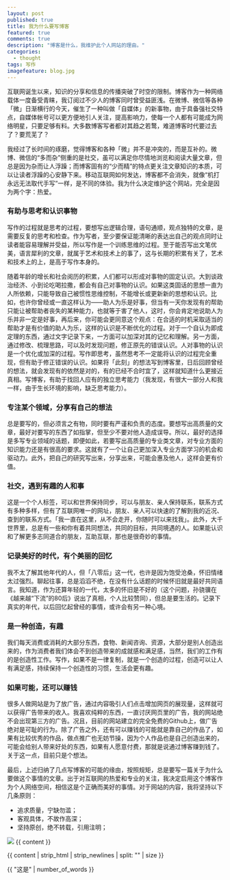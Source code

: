 ```yaml
---
layout: post
published: true
title: 我为什么要写博客
featured: true
comments: true
description: "博客是什么，我维护此个人网站的理由。"
categories: 
  - thought
tags: 写作
imagefeature: blog.jpg
---
```


互联网诞生以来，知识的分享和信息的传播突破了时空的限制。博客作为一种网络载体一度备受青睐，我订阅过不少人的博客同时曾受益匪浅。在微博、微信等各种「微」日渐横行的今天，催生了一种叫做「自媒体」的新事物，由于具备强社交特点，自媒体帐号可以更方便地引人关注，提高影响力，使每一个人都有可能成为网络明星，只要足够有料。大多数博客写者都对其趋之若鹜，难道博客时代要过去了？要荒芜了？

我经过了长时间的琢磨，觉得博客和各种「微」并不是冲突的，而是互补的。微博、微信的“多而杂”侧重的是社交，虽可以满足你尽情地浏览和阅读大量文章，但总是因为杂而让人浮躁；而博客固有的“少而精”的特点更关注文章知识的本质，可以让读者浮躁的心安静下来。移动互联网如何发达，博客都不会消失，就像“机打永远无法取代手写”一样，是不同的体验。我为什么决定维护这个网站，完全是因为两个字：热爱。

### 有助与思考和认识事物

写作的过程就是思考的过程，要想写出逻辑合理，语句通顺，观点独特的文章，是需要反复的思考和检查。作为写者，至少要保证能清晰的表达出自己的观点同时让读者能容易理解并受益，所以写作是一个训练思维的过程。至于能否写出文笔优美，语言犀利的文章，就属于艺术和技术上的事了，这与长期的积累有关了，艺术和技术上的上，是高于写作本身的。

随着年龄的增长和社会阅历的积累，人们都可以形成对事物的固定认识。大到谈政治经济、小到论吃喝拉撒，都会有自己对事物的认识。如果这类固话的思想一直为人所依赖，只能导致自己被惯性思维控制，不能增长或更新新的思想和认识。比如，也许你曾经或一直这样认为——助人为乐是好事，但当有一天你发现有的帮助只能让被帮助者丧失的某种能力，也就等于害了他人，这时，你会肯定地说助人为乐并非一定是好事，再后来，你可能会更同意这个观点：在合适的时机采取适当的帮助才是有价值的助人为乐，这样的认识是不断优化的过程。对于一个自认为即成定理的东西，通过文字记录下来，一方面可以加深对其的记忆和理解。另一方面，通过修改、梳理思路，可以及时发现问题，修正原先的错误认识。人对事物的认识是一个优化或加深的过程。写作即思考，虽然思考不一定能将认识的过程完全重现，但有助于修正错误的认识。如果将「此刻」的想法写到博客里，日后回顾曾经的想法，就会发现有的依然是对的，有的已经不合时宜了，这样就知道什么更接近真相。写博客，有助于找回人应有的独立思考能力（我发现，有很大一部分人和我一样，由于生长环境的影响，缺乏思考能力）。

### 专注某个领域，分享有自己的想法

总是要写的，但必须言之有物，同时要有严谨和负责的态度。要想写出高质量的文章，最好对要写的东西了如指掌，但至少不要对他人造成误导。所以，最好的选择是多写专业领域的话题，即便如此，若要写出高质量的专业类文章，对专业方面的知识能力还是有很高的要求。这就有了一个让自己更加深入专业方面学习的机会和驱动力。此外，把自己的研究写出来，分享出来，可能会惠及他人，这样会更有价值。

### 社交，遇到有趣的人和事

这是一个个人标签，可以和世界保持同步，可以与朋友、亲人保持联系，联系方式有多种多样，但有了互联网唯一的网址，朋友、亲人可以快速的了解到我的近况、查到的联系方式。「我一直在这里，从不会走开，你随时可以来找我」。此外，大千世界里，总是有一些和你有着共同想法，共同的目标，共同境遇的人。如果能认识和了解更多志同道合的朋友，互助互联，那也是很奇妙的事情。

### 记录美好的时代，有个美丽的回忆

我不太了解其他年代的人，但「八零后」这一代，也许是因为饱受沧桑，怀旧情绪太过强烈。聊起往事，总是滔滔不绝，在没有什么话题的时候怀旧就是最好共同语言。我知道，作为还算年轻的一代，太多的怀旧是不好的（这个问题，孙骁骥在《越来越“下流”的80后》说出了真相，个人比较赞同），但总是要生活的。记录下真实的年代，以后回忆起曾经的事情，或许会有另一种心境。

### 是一种创造，有趣

我们每天消费或消耗的大部分东西，食物、新闻咨询、资源，大部分是别人创造出来的，作为消费者我们体会不到创造带来的成就感和满足感，当然，我们的工作有的是创造性工作。写作，如果不是一律复制，就是一个创造的过程，创造可以让人有满足感，持续保持一个创造性的习惯，生活会更有趣。

### 如果可能，还可以赚钱

很多人做网站是为了放广告，通过内容吸引人们点击增加网页的展现量，这样就可以获得广告带来的收入。我喜欢纯粹的东西，一直讨厌网页里的广告，我的网站绝不会出现第三方的广告。况且，目前的网站建立的完全免费的Github上，做广告绝对是可耻的行为。除了广告之外，还有可以赚钱的可能就是靠自己的作品了，如果有比较优秀的作品，做点推广也无妨节操，因为个人作品也是自己创造出来的，可能会给别人带来好处的东西，如果有人愿意付费，那就是说通过博客赚到钱了。关于这一点，目前只是个想法。

最后，上述归纳了几点写博客的可能的缘由，按照规矩，总是要写一篇关于为什么要做这个事情的文章。出于对互联网的热爱和专业的关注，我决定启用这个博客作为个人网络空间，相信这是个正确而美好的事情。对于网站的内容，我将坚持以下几条原则：

* 追求质量，宁缺勿滥；
* 客观具体，不故作高深；
* 坚持原创，绝不转载，引用注明；

<img src="{{ site.imageurl }}/2.jpg" />
{{ content }}


{{ content | strip_html | strip_newlines | split: "" | size }}


{{ "这是" | number_of_words }}
